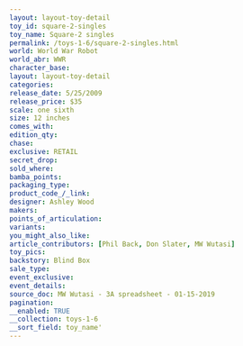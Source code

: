 ```yaml
---
layout: layout-toy-detail 
toy_id: square-2-singles
toy_name: Square-2 singles
permalink: /toys-1-6/square-2-singles.html
world: World War Robot
world_abr: WWR
character_base: 
layout: layout-toy-detail
categories: 
release_date: 5/25/2009
release_price: $35 
scale: one sixth
size: 12 inches
comes_with: 
edition_qty: 
chase: 
exclusive: RETAIL
secret_drop: 
sold_where: 
bamba_points: 
packaging_type: 
product_code_/_link: 
designer: Ashley Wood
makers: 
points_of_articulation: 
variants: 
you_might_also_like: 
article_contributors: [Phil Back, Don Slater, MW Wutasi]
toy_pics: 
backstory: Blind Box
sale_type: 
event_exclusive: 
event_details: 
source_doc: MW Wutasi - 3A spreadsheet - 01-15-2019
pagination: 
__enabled: TRUE
__collection: toys-1-6
__sort_field: toy_name'
---
```

